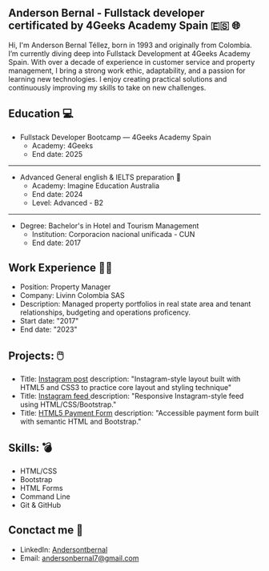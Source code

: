 ## Anderson Bernal - Fullstack developer certificated by 4Geeks Academy Spain 🇪🇸 🌐


Hi, I'm Anderson Bernal Téllez, born in 1993 and originally  from Colombia. I’m currently diving deep into Fullstack Development at 4Geeks Academy Spain. With over a decade of experience in customer service and property management, I bring a strong work ethic, adaptability, and a passion for learning new technologies. I enjoy creating practical solutions and continuously improving my skills to take on new challenges.

## Education 💻

- Fullstack Developer Bootcamp — 4Geeks Academy Spain
  - Academy: 4Geeks
  - End date: 2025
______________________________________________________

- Advanced General english & IELTS preparation 📖
  - Academy: Imagine Education Australia
  - End date: 2024
  - Level: Advanced - B2
______________________________________________________  
- Degree: Bachelor's in Hotel and Tourism Management
  - Institution: Corporacion nacional unificada - CUN
  - End date: 2017

## Work Experience 👨‍💼
- Position: Property Manager
- Company: Livinn Colombia SAS
- Description: Managed property portfolios in real state area and tenant relationships, budgeting and operations proficency.
- Start date: "2017"
- End date: "2023"

## Projects: 🖱️
  
  - Title: [Instagram post](https://github.com/4GeeksAcademy/andersontbernal-instagram-post)
    description: "Instagram-style layout built with HTML5 and CSS3 to practice core layout and styling technique"
  - Title: [Instagram feed ](https://github.com/4GeeksAcademy/andersontbernal-my-project-instagramphotofeed)
    description: "Responsive Instagram-style feed using HTML/CSS/Bootstrap."    
  - Title: [HTML5 Payment Form](https://github.com/4GeeksAcademy/FormHTML5-Andersontbernal)
    description: "Accessible payment form built with semantic HTML and Bootstrap."

## Skills: 💣
  - HTML/CSS
  - Bootstrap
  - HTML Forms
  - Command Line
  - Git & GitHub

## Conctact me 🤝
- LinkedIn: [Andersontbernal](https://www.linkedin.com/in/anderson-bernal-2aa473184/)
- Email: andersonbernal7@gmail.com 

<!--basic_info: Información personal.
education: Estudios previos.
experiences: Trabajos anteriores.
projects: Describe los proyectos que has creado como desarrollador.
skills: Enumera tus habilidades con un porcentaje de experiencia.-

<!--
**andersontbernal/andersontbernal** is a ✨ _special_ ✨ repository because its `README.md` (this file) appears on your GitHub profile.

Here are some ideas to get you started:

- 🔭 I’m currently working on ...
- 🌱 I’m currently learning ...
- 👯 I’m looking to collaborate on ...
- 🤔 I’m looking for help with ...
- 💬 Ask me about ...
- 📫 How to reach me: ...
- 😄 Pronouns: ...
- ⚡ Fun fact: ...
-->
